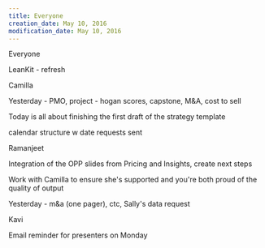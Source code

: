 ```yaml
---
title: Everyone
creation_date: May 10, 2016
modification_date: May 10, 2016
---
```





Everyone

LeanKit - refresh

Camilla

Yesterday - PMO, project - hogan scores, capstone, M&A, cost to sell

Today is all about finishing the first draft of the strategy template

calendar structure w date requests sent

Ramanjeet

Integration of the OPP slides from Pricing and Insights, create next steps

Work with Camilla to ensure she's supported and you're both proud of the quality of output 

Yesterday - m&a (one pager), ctc, Sally's data request 

Kavi

Email reminder for presenters on Monday 
